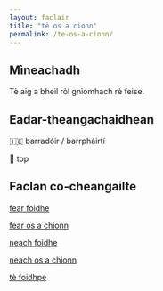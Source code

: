 ```yaml
---
layout: faclair
title: "tè os a cionn"
permalink: /te-os-a-cionn/
---
```


## Mìneachadh

Tè aig a bheil ròl gnìomhach rè feise.

## Eadar-theangachaidhean

&#x1f1ee;&#x1f1ea; barradóir / barrpháirtí

&#x1f3f4;&#xe0067;&#xe0062;&#xe0065;&#xe006e;&#xe0067;&#xe007f; top

## Faclan co-cheangailte

[fear foidhe](https://faclair.lgbt/fear-foidhe)

[fear os a chionn](https://faclair.lgbt/fear-os-a-chionn)

[neach foidhe](https://faclair.lgbt/neach-foidhe)

[neach os a chionn](https://faclair.lgbt/neach-os-a-chionn)

[tè foidhpe](https://faclair.lgbt/te-foidhpe)